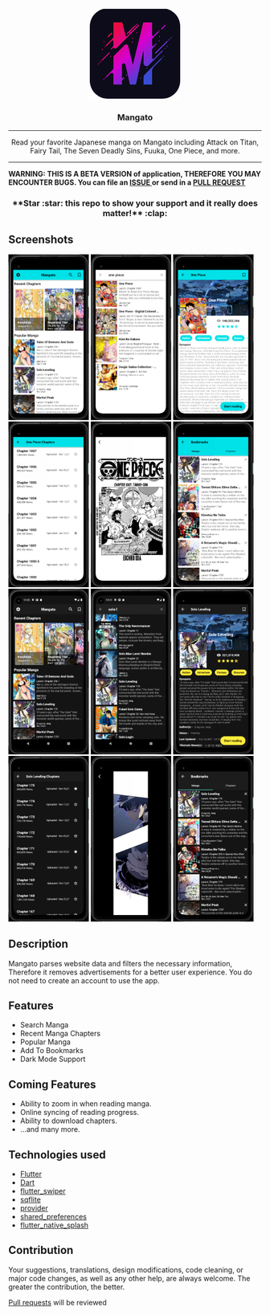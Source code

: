 <p align="center">
 <img src="assets/favico/logo180x180.png" alt="Mangato"></a>
</p>

<h3 align="center">Mangato</h3>

---

<p align = "center">Read your favorite Japanese manga on Mangato including Attack on Titan, Fairy Tail, The Seven Deadly Sins, Fuuka, One Piece, and more.</p>

---

<b> WARNING: THIS IS A BETA VERSION of application, THEREFORE YOU MAY ENCOUNTER BUGS. You can file an <a href="https://github.com/riimuru/Mangato/issues/new">ISSUE </a> or send in a <a href="https://github.com/riimuru/Mangato/pulls">PULL REQUEST </a>

</b>
<h3 align="center">**Star :star:  this repo to show your support and it really does matter!** :clap:</h4>

## Screenshots

[<img src="assets/screenshots/screenshot1.png" width=160>](assets/screenshots/screenshot1.png)
[<img src="assets/screenshots/screenshot2.png" width=160>](assets/screenshots/screenshot2.png)
[<img src="assets/screenshots/screenshot3.png" width=160>](assets/screenshots/screenshot3.png)
[<img src="assets/screenshots/screenshot4.png" width=160>](assets/screenshots/screenshot4.png)
[<img src="assets/screenshots/screenshot5.png" width=160>](assets/screenshots/screenshot5.png)
[<img src="assets/screenshots/screenshot6.png" width=160>](assets/screenshots/screenshot6.png)
[<img src="assets/screenshots/screenshot1.1.png" width=160>](assets/screenshots/screenshot1.1.png)
[<img src="assets/screenshots/screenshot2.1.png" width=160>](assets/screenshots/screenshot2.1.png)
[<img src="assets/screenshots/screenshot3.1.png" width=160>](assets/screenshots/screenshot3.1.png)
[<img src="assets/screenshots/screenshot4.1.png" width=160>](assets/screenshots/screenshot4.1.png)
[<img src="assets/screenshots/screenshot5.1.png" width=160>](assets/screenshots/screenshot5.1.png)
[<img src="assets/screenshots/screenshot6.1.png" width=160>](assets/screenshots/screenshot6.1.png)

## Description

Mangato parses website data and filters the necessary information, Therefore it removes advertisements for a better user experience. You do not need to create an account to use the app.

## Features

- Search Manga
- Recent Manga Chapters
- Popular Manga
- Add To Bookmarks
- Dark Mode Support

## Coming Features

- Ability to zoom in when reading manga.
- Online syncing of reading progress.
- Ability to download chapters.
- ...and many more.

## Technologies used

- [Flutter](https://docs.flutter.dev/)
- [Dart](https://dart.dev/)
- [flutter_swiper](https://pub.dev/packages/flutter_swiper)
- [sqflite](https://pub.dev/packages/sqflite)
- [provider](https://pub.dev/packages/provider)
- [shared_preferences](https://pub.dev/packages/shared_preferences)
- [flutter_native_splash](https://pub.dev/packages/flutter_native_splash)

## Contribution

Your suggestions, translations, design modifications, code cleaning, or major code changes, as well as any other help, are always welcome. The greater the contribution, the better.

[Pull requests](https://github.com/riimuru/Mangato/pulls) will be reviewed
